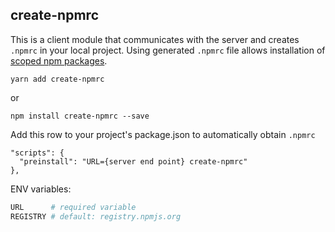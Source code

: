 ## create-npmrc

This is a client module that communicates with the server and creates `.npmrc` in your local project. Using generated `.npmrc` file allows installation of [scoped npm packages](https://docs.npmjs.com/misc/scope).

```
yarn add create-npmrc
```
or

```
npm install create-npmrc --save
```

Add this row to your project's package.json to automatically obtain `.npmrc`

```
"scripts": {
  "preinstall": "URL={server end point} create-npmrc"
},
```

ENV variables:

```sh
URL      # required variable
REGISTRY # default: registry.npmjs.org
```